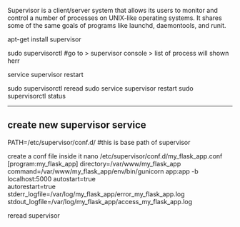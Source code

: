 Supervisor is a client/server system that allows its users to monitor and control a number of processes on UNIX-like operating systems. It shares some of the same goals of programs like launchd, daemontools, and runit.

apt-get install supervisor

sudo supervisorctl
#go to > supervisor console
    > list of process will shown herr

service supervisor restart


sudo supervisorctl reread
sudo service supervisor restart
sudo supervisorctl status




------------------------------
create new supervisor service
------------------------------

PATH=/etc/supervisor/conf.d/
#this is base path of supervisor

create a conf file inside it
nano /etc/supervisor/conf.d/my_flask_app.conf
[program:my_flask_app]
directory=/var/www/my_flask_app
command=/var/www/my_flask_app/env/bin/gunicorn app:app -b localhost:5000
autostart=true  
autorestart=true
stderr_logfile=/var/log/my_flask_app/error_my_flask_app.log
stdout_logfile=/var/log/my_flask_app/access_my_flask_app.log

reread supervisor





